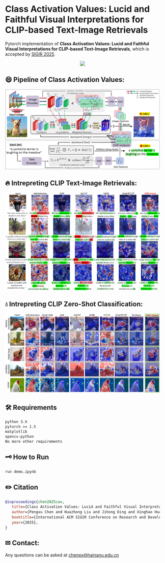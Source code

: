 # Class Activation Values: Lucid and Faithful Visual Interpretations for CLIP-based Text-Image Retrievals

Pytorch implementation of **Class Activation Values: Lucid and Faithful Visual Interpretations for CLIP-based Text-Image Retrievals**, which is accepted by [SIGIR 2025](https://doi.org/10.1145/3726302.3729923 "link").
<p style="text-align: center">
<img src="figures/firstFigre.png" style="width: 500px; height: auto">
</p>
 


## 😄 Pipeline of Class Activation Values:
<p style="text-align: center">
<img src="figures/pipeline.png" style="width: 800px; height: auto">
</p>



## 🔥 Intrepreting CLIP Text-Image Retrievals:
<p style="text-align: center">
<img src="figures/mmCompare.png" style="width: 800px; height: auto">
</p>

## 💧 Intrepreting CLIP Zero-Shot Classification:
<p style="text-align: center">
<img src="figures/zsCompare.png" style="width: 800px; height: auto">
</p>

## 🛠️ Requirements
```
python 3.X
pytorch >= 1.5
matplotlib
opencv-python
No more other requirements
```

## 🗝️ How to Run

```
run demo.ipynb
```
## ✏️ Citation
```bibtex
@inproceedings{chen2025cav, 
   title={Class Activation Values: Lucid and Faithful Visual Interpretations for CLIP-based Text-Image Retrievals}, 
   author={Pengxu Chen and Huazhong Liu and Jihong Ding and Xinghao Huang and Shaojun Zou and Laurence T. Yang}, 
   booktitle={International ACM SIGIR Conference on Research and Development in Information Retrieval}, 
   year={2025}, 
}
```


## ✉ Contact:
Any questions can be asked at [chenpx@hainanu.edu.cn](mailto:chenpx@hainanu.edu.cn)
